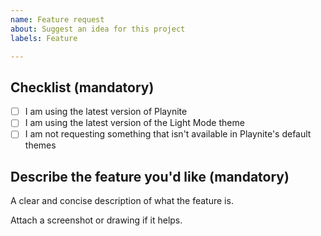 ```yaml
---
name: Feature request
about: Suggest an idea for this project
labels: Feature

---
```


## Checklist (mandatory)
- [ ] I am using the latest version of Playnite
- [ ] I am using the latest version of the Light Mode theme
- [ ] I am not requesting something that isn't available in Playnite's default themes

## Describe the feature you'd like (mandatory)
A clear and concise description of what the feature is.

Attach a screenshot or drawing if it helps.
